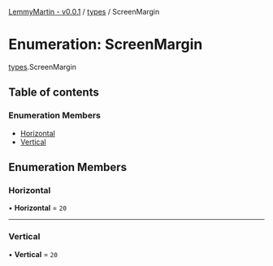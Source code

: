 [LemmyMartin - v0.0.1](../README.md) / [types](../modules/types.md) / ScreenMargin

# Enumeration: ScreenMargin

[types](../modules/types.md).ScreenMargin

## Table of contents

### Enumeration Members

- [Horizontal](types.ScreenMargin.md#horizontal)
- [Vertical](types.ScreenMargin.md#vertical)

## Enumeration Members

### Horizontal

• **Horizontal** = ``20``

___

### Vertical

• **Vertical** = ``20``
